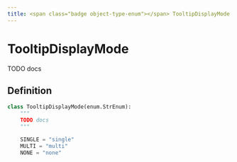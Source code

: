 ```yaml
---
title: <span class="badge object-type-enum"></span> TooltipDisplayMode
---
```

# <span class="badge object-type-enum"></span> TooltipDisplayMode

TODO docs

## Definition

```python
class TooltipDisplayMode(enum.StrEnum):
    """
    TODO docs
    """

    SINGLE = "single"
    MULTI = "multi"
    NONE = "none"
```
